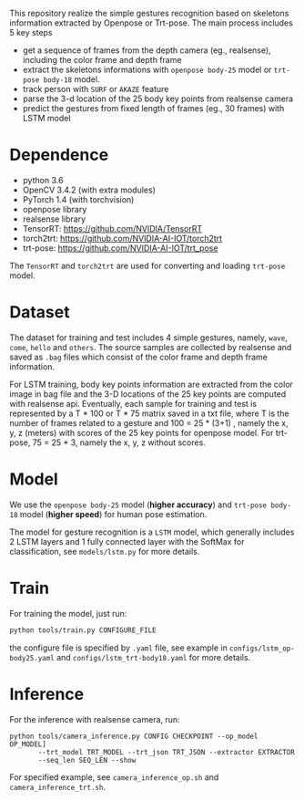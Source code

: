 This repository realize the simple gestures recognition based on skeletons information extracted by Openpose or Trt-pose. The main process includes 5 key steps

- get a sequence of frames from the depth camera (eg., realsense), including the color frame and depth frame
- extract the skeletons informations with `openpose body-25` model or `trt-pose body-18` model.
- track person with  `SURF` or `AKAZE` feature
- parse the 3-d location of the 25 body key points from realsense camera
- predict the gestures from fixed length of frames (eg., 30 frames) with LSTM model

# Dependence

- python 3.6
- OpenCV 3.4.2 (with extra modules)
- PyTorch 1.4 (with torchvision)
- openpose library
- realsense library
- TensorRT: https://github.com/NVIDIA/TensorRT
- torch2trt: https://github.com/NVIDIA-AI-IOT/torch2trt
- trt-pose: https://github.com/NVIDIA-AI-IOT/trt_pose

The `TensorRT` and `torch2trt` are used for converting and loading `trt-pose` model.

# Dataset

The dataset for training and test includes 4 simple gestures, namely, `wave`, `come`, `hello` and `others`. The source samples are collected by realsense and saved as `.bag` files which consist of the color frame and depth frame information.

For LSTM training, body key points information are extracted from the color image in bag file and the 3-D locations of the 25 key points are computed with realsense api. Eventually, each sample for training and test is represented by a T * 100 or T * 75 matrix saved in a txt file, where T is the number of frames related to a gesture and 100 = 25 * (3+1) , namely the x, y, z (meters) with scores of the 25 key points for openpose model. For trt-pose, 75 = 25 * 3, namely the x, y, z without scores.

# Model

We use the `openpose body-25` model (**higher accuracy**) and `trt-pose body-18` model (**higher speed**) for human pose estimation.

The model for gesture recognition is a `LSTM` model,  which generally includes 2 LSTM layers and 1 fully connected layer with the SoftMax for classification, see `models/lstm.py` for more details.

# Train

For training the model, just run:

```bash
python tools/train.py CONFIGURE_FILE
```

the configure file is specified by `.yaml` file, see example in `configs/lstm_op-body25.yaml` and `configs/lstm_trt-body18.yaml`  for more details.

# Inference

For the inference with realsense camera, run:

```
python tools/camera_inference.py CONFIG CHECKPOINT --op_model OP_MODEL] 
       --trt_model TRT_MODEL --trt_json TRT_JSON --extractor EXTRACTOR 
       --seq_len SEQ_LEN --show                    
```

For specified example, see `camera_inference_op.sh` and `camera_inference_trt.sh`.
